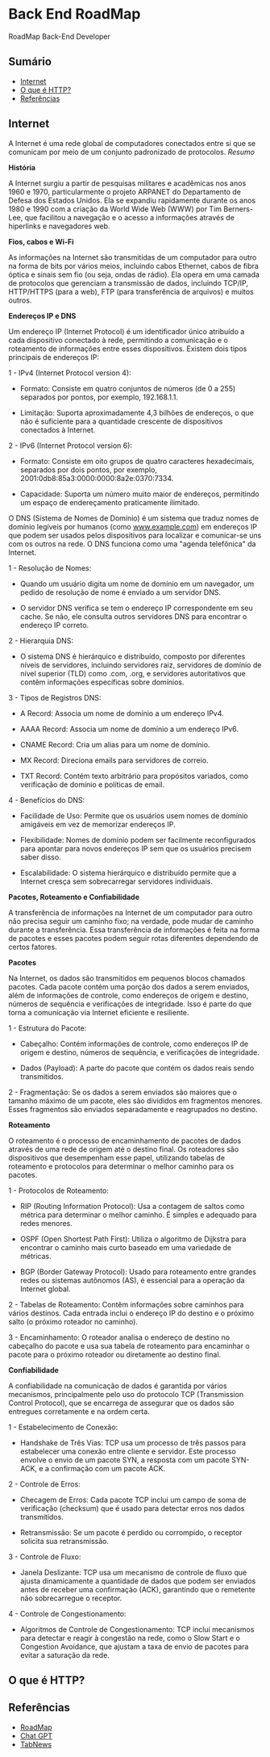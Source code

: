 # Back End RoadMap

RoadMap Back-End Developer

## Sumário

* [Internet](#Internet)
* [O que é HTTP?](#O-que-é-HTTP?)
* [Referências](#Referências)

## Internet

A Internet é uma rede global de computadores conectados entre si que se comunicam por meio de um conjunto padronizado de protocolos. *Resumo*

**História**

A Internet surgiu a partir de pesquisas militares e acadêmicas nos anos 1960 e 1970, particularmente o projeto ARPANET do Departamento de Defesa dos Estados Unidos. Ela se expandiu rapidamente durante os anos 1980 e 1990 com a criação da World Wide Web (WWW) por Tim Berners-Lee, que facilitou a navegação e o acesso a informações através de hiperlinks e navegadores web.

**Fios, cabos e Wi-Fi**

As informações na Internet são transmitidas de um computador para outro na forma de bits por vários meios, incluindo cabos Ethernet, cabos de fibra óptica e sinais sem fio (ou seja, ondas de rádio). Ela opera em uma camada de protocolos que gerenciam a transmissão de dados, incluindo TCP/IP, HTTP/HTTPS (para a web), FTP (para transferência de arquivos) e muitos outros.

**Endereços IP e DNS**

Um endereço IP (Internet Protocol) é um identificador único atribuído a cada dispositivo conectado à rede, permitindo a comunicação e o roteamento de informações entre esses dispositivos. Existem dois tipos principais de endereços IP:

1 - IPv4 (Internet Protocol version 4):

* Formato: Consiste em quatro conjuntos de números (de 0 a 255) separados por pontos, por exemplo, 192.168.1.1.

* Limitação: Suporta aproximadamente 4,3 bilhões de endereços, o que não é suficiente para a quantidade crescente de dispositivos conectados à Internet.

2 - IPv6 (Internet Protocol version 6):

* Formato: Consiste em oito grupos de quatro caracteres hexadecimais, separados por dois pontos, por exemplo, 2001:0db8:85a3:0000:0000:8a2e:0370:7334.

* Capacidade: Suporta um número muito maior de endereços, permitindo um espaço de endereçamento praticamente ilimitado.

O DNS (Sistema de Nomes de Domínio) é um sistema que traduz nomes de domínio legíveis por humanos (como www.example.com) em endereços IP que podem ser usados pelos dispositivos para localizar e comunicar-se uns com os outros na rede. O DNS funciona como uma "agenda telefônica" da Internet.

1 - Resolução de Nomes:

* Quando um usuário digita um nome de domínio em um navegador, um pedido de resolução de nome é enviado a um servidor DNS.

* O servidor DNS verifica se tem o endereço IP correspondente em seu cache. Se não, ele consulta outros servidores DNS para encontrar o endereço IP correto.

2 - Hierarquia DNS:

* O sistema DNS é hierárquico e distribuído, composto por diferentes níveis de servidores, incluindo servidores raiz, servidores de domínio de nível superior (TLD) como .com, .org, e servidores autoritativos que contêm informações específicas sobre domínios.

3 - Tipos de Registros DNS:

* A Record: Associa um nome de domínio a um endereço IPv4.

* AAAA Record: Associa um nome de domínio a um endereço IPv6.

* CNAME Record: Cria um alias para um nome de domínio.

* MX Record: Direciona emails para servidores de correio.

* TXT Record: Contém texto arbitrário para propósitos variados, como verificação de domínio e políticas de email.

4 - Benefícios do DNS:

* Facilidade de Uso: Permite que os usuários usem nomes de domínio amigáveis em vez de memorizar endereços IP.

* Flexibilidade: Nomes de domínio podem ser facilmente reconfigurados para apontar para novos endereços IP sem que os usuários precisem saber disso.

* Escalabilidade: O sistema hierárquico e distribuído permite que a Internet cresça sem sobrecarregar servidores individuais.

**Pacotes, Roteamento e Confiabilidade**

A transferência de informações na Internet de um computador para outro não precisa seguir um caminho fixo; na verdade, pode mudar de caminho durante a transferência. Essa transferência de informações é feita na forma de pacotes e esses pacotes podem seguir rotas diferentes dependendo de certos fatores.

**Pacotes**

Na Internet, os dados são transmitidos em pequenos blocos chamados pacotes. Cada pacote contém uma porção dos dados a serem enviados, além de informações de controle, como endereços de origem e destino, números de sequência e verificações de integridade. Isso é parte do que torna a comunicação via Internet eficiente e resiliente.

1 - Estrutura do Pacote:

* Cabeçalho: Contém informações de controle, como endereços IP de origem e destino, números de sequência, e verificações de integridade.

* Dados (Payload): A parte do pacote que contém os dados reais sendo transmitidos.

2 - Fragmentação: Se os dados a serem enviados são maiores que o tamanho máximo de um pacote, eles são divididos em fragmentos menores. Esses fragmentos são enviados separadamente e reagrupados no destino.

**Roteamento**

O roteamento é o processo de encaminhamento de pacotes de dados através de uma rede de origem até o destino final. Os roteadores são dispositivos que desempenham esse papel, utilizando tabelas de roteamento e protocolos para determinar o melhor caminho para os pacotes.

1 - Protocolos de Roteamento:

* RIP (Routing Information Protocol): Usa a contagem de saltos como métrica para determinar o melhor caminho. É simples e adequado para redes menores.

* OSPF (Open Shortest Path First): Utiliza o algoritmo de Dijkstra para encontrar o caminho mais curto baseado em uma variedade de métricas.

* BGP (Border Gateway Protocol): Usado para roteamento entre grandes redes ou sistemas autônomos (AS), é essencial para a operação da Internet global.

2 - Tabelas de Roteamento: Contêm informações sobre caminhos para vários destinos. Cada entrada inclui o endereço IP do destino e o próximo salto (o próximo roteador no caminho).

3 - Encaminhamento: O roteador analisa o endereço de destino no cabeçalho do pacote e usa sua tabela de roteamento para encaminhar o pacote para o próximo roteador ou diretamente ao destino final.

**Confiabilidade**

A confiabilidade na comunicação de dados é garantida por vários mecanismos, principalmente pelo uso do protocolo TCP (Transmission Control Protocol), que se encarrega de assegurar que os dados são entregues corretamente e na ordem certa.

1 - Estabelecimento de Conexão:

* Handshake de Três Vias: TCP usa um processo de três passos para estabelecer uma conexão entre cliente e servidor. Este processo envolve o envio de um pacote SYN, a resposta com um pacote SYN-ACK, e a confirmação com um pacote ACK.

2 - Controle de Erros:

* Checagem de Erros: Cada pacote TCP inclui um campo de soma de verificação (checksum) que é usado para detectar erros nos dados transmitidos.

* Retransmissão: Se um pacote é perdido ou corrompido, o receptor solicita sua retransmissão.

3 - Controle de Fluxo:

* Janela Deslizante: TCP usa um mecanismo de controle de fluxo que ajusta dinamicamente a quantidade de dados que podem ser enviados antes de receber uma confirmação (ACK), garantindo que o remetente não sobrecarregue o receptor.

4 - Controle de Congestionamento:

* Algoritmos de Controle de Congestionamento: TCP inclui mecanismos para detectar e reagir à congestão na rede, como o Slow Start e o Congestion Avoidance, que ajustam a taxa de envio de pacotes para evitar a saturação da rede.

## O que é HTTP?



## Referências

- [RoadMap](https://roadmap.sh/backend)
- [Chat GPT](https://chat.openai.com/)
- [TabNews](https://www.tabnews.com.br/) 
